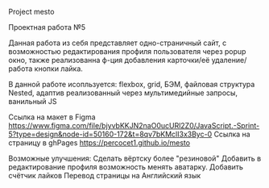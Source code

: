 Project mesto

Проектная работа №5

Данная работа из себя представляет одно-страничный сайт, с возможностью редактирования профиля пользователя через popup окно, также реализованна ф-ция добавления карточки/её удаление/работа кнопки лайка.

В данной работе исопльзуется: 
flexbox, grid, БЭМ, файловая структура Nested, адаптив реализованный через мультимедийные запросы, ванильный JS

Ссылка на макет в Figma
https://www.figma.com/file/bjyvbKKJN2naO0ucURl2Z0/JavaScript.-Sprint-5?type=design&node-id=50160-172&t=8qv7bKMclI3x3Byc-0
Ссылка на страницу в ghPages
https://percocet1.github.io/mesto

Возможные улучшения: 
Сделать вёртску более "резиновой"
Добавить в редактирование профиля возможность менять аватарку.
Добавить счётчик лайков
Перевод страницы на Английский язык


